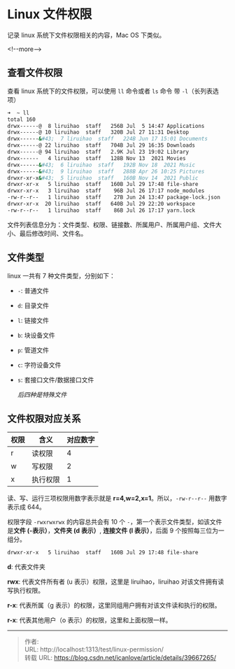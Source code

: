 # Linux 文件权限


记录 linux 系统下文件权限相关的内容，Mac OS 下类似。

&lt;!--more--&gt;

## 查看文件权限

查看 linux 系统下的文件权限，可以使用 `ll` 命令或者 `ls` 命令 带 `-l`（长列表选项）

```bash
➜  ~ ll
total 160
drwx------@  8 liruihao  staff   256B Jul  5 14:47 Applications
drwx------@ 10 liruihao  staff   320B Jul 27 11:31 Desktop
drwx------&#43;  7 liruihao  staff   224B Jun 17 15:01 Documents
drwx------@ 22 liruihao  staff   704B Jul 29 16:35 Downloads
drwx------@ 94 liruihao  staff   2.9K Jul 23 19:02 Library
drwx------   4 liruihao  staff   128B Nov 13  2021 Movies
drwx------&#43;  6 liruihao  staff   192B Nov 18  2021 Music
drwx------&#43;  9 liruihao  staff   288B Apr 26 10:25 Pictures
drwxr-xr-x&#43;  5 liruihao  staff   160B Nov 14  2021 Public
drwxr-xr-x   5 liruihao  staff   160B Jul 29 17:48 file-share
drwxr-xr-x   3 liruihao  staff    96B Jul 26 17:17 node_modules
-rw-r--r--   1 liruihao  staff    27B Jun 24 13:47 package-lock.json
drwxr-xr-x  20 liruihao  staff   640B Jul 29 22:20 workspace
-rw-r--r--   1 liruihao  staff    86B Jul 26 17:17 yarn.lock
```

文件列表信息分为：文件类型、权限、链接数、所属用户、所属用户组、文件大小、最后修改时间、文件名。

## 文件类型

linux 一共有 7 种文件类型，分别如下：

- `-`: 普通文件
- `d`: 目录文件
- `l`: 链接文件
- `b`: 块设备文件
- `p`: 管道文件
- `c`: 字符设备文件
- `s`: 套接口文件/数据接口文件

  _后四种是特殊文件_

## 文件权限对应关系

| 权限 | 含义     | 对应数字 |
| ---- | -------- | -------- |
| r    | 读权限   | 4        |
| w    | 写权限   | 2        |
| x    | 执行权限 | 1        |

读、写、运行三项权限用数字表示就是 **r=4,w=2,x=1**。所以，`-rw-r--r--` 用数字表示成 644。

权限字段 `-rwxrwxrwx` 的内容总共会有 10 个 `-`，第一个表示文件类型，如该文件是**文件 (-表示）**，**文件夹 (d 表示）**, **连接文件 (l 表示）**，后面 9 个按照每三位为一组分。

```bash
drwxr-xr-x   5 liruihao  staff   160B Jul 29 17:48 file-share
```

**d**: 代表文件夹

**rwx**: 代表文件所有者 (u 表示）权限，这里是 liruihao，liruihao 对该文件拥有读写执行权限。

**r-x**: 代表所属（g 表示）的权限，这里同组用户拥有对该文件读和执行的权限。

**r-x**: 代表其他用户（o 表示）的权限，这里和上面权限一样。


---

> 作者:   
> URL: http://localhost:1313/test/linux-permission/  
> 转载 URL: https://blog.csdn.net/icanlove/article/details/39667265/
